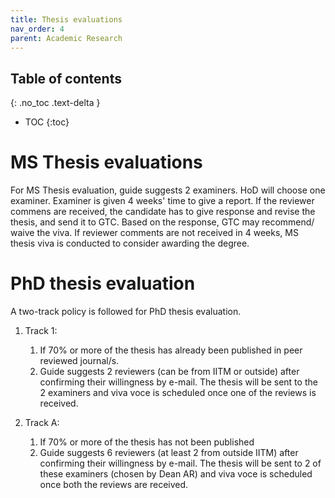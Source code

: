 ```yaml
---
title: Thesis evaluations
nav_order: 4
parent: Academic Research
---
```

## Table of contents
{: .no_toc .text-delta } 
* TOC
{:toc}


# MS Thesis evaluations

For MS Thesis evaluation, guide suggests 2 examiners. HoD will choose one examiner. Examiner is given 4 weeks' time to give a report. If the reviewer commens are received, the candidate has to give response and revise the thesis, and send it to GTC. Based on the response, GTC may recommend/ waive the viva. If reviewer comments are not received in 4 weeks, MS thesis viva is conducted to consider awarding the degree.

# PhD thesis evaluation

A two-track policy is followed for PhD thesis evaluation. 

1) Track 1:   
   1. If 70% or more of the thesis has already been published in peer reviewed journal/s.   
   2. Guide suggests 2 reviewers (can be from IITM or outside) after confirming their willingness by e-mail. The thesis will be sent to the 2 examiners and viva voce is scheduled once one of the reviews is received.   
   
2) Track A:  
   1. If 70% or more of the thesis has not been published  
   2. Guide suggests 6 reviewers (at least 2 from outside IITM) after confirming their willingness by e-mail. The thesis will be sent to 2 of these examiners (chosen by Dean AR) and viva voce is scheduled once both the reviews are received.